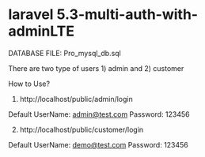 
laravel 5.3-multi-auth-with-adminLTE
=====================================

DATABASE FILE: Pro_mysql_db.sql

There are two type of users 1) admin and 2) customer

How to Use?

1) http://localhost/public/admin/login

Default UserName: admin@test.com Password: 123456

2) http://localhost/public/customer/login

Default UserName: demo@test.com Password: 123456
